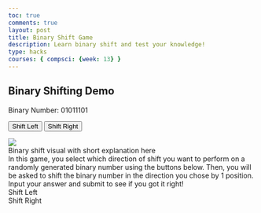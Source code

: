 ```yaml
---
toc: true
comments: true
layout: post
title: Binary Shift Game
description: Learn binary shift and test your knowledge!
type: hacks
courses: { compsci: {week: 13} }
---
```


<html lang="en">
<head>
  <meta charset="UTF-8">
  <meta name="viewport" content="width=device-width, initial-scale=1.0">

  <h2>Binary Shifting Demo</h2>
</head>
<body>

  <p>Binary Number: <span id="binaryNumber">01011101</span></p>

  <button class="button" onclick="shiftLeft()">Shift Left</button>
  <button class="button" onclick="shiftRight()">Shift Right</button>

  <script>
    let binaryNumber = parseInt("01011101", 2); // Initial binary number (in decimal form)

    function updateBinaryDisplay() {
      document.getElementById("binaryNumber").textContent = binaryNumber.toString(2).padStart(8, '0');
    }

    function shiftLeft() {
      binaryNumber <<= 1; // Shift the binary number to the left
      updateBinaryDisplay();
    }

    function shiftRight() {
      binaryNumber >>= 1; // Shift the binary number to the right
      updateBinaryDisplay();
    }
    </script>
  </body>
</html>


<html>
<head>
  <meta charset="UTF-8">
  <meta name="viewport" content="width=device-width, initial-scale=1.0">
  <link rel="stylesheet" href="styles.css">
  <title>Binary Shifter Game</title>
</head>
<img src="/tri2/images/shift.png">
<div>Binary shift visual with short explanation here</div>
<div>In this game, you select which direction of shift you want to perform on a randomly generated binary number using the buttons below. Then, you will be asked to shift the binary number in the direction you chose by 1 position. Input your answer and submit to see if you got it right!</div>
<body>
  <div class="container">
    <div class="output" id="output"></div>
    <div class="button" id="left-shift" onclick="shift('left')">Shift Left</div>
    <div class="button" id="right-shift" onclick="shift('right')">Shift Right</div>
  </div>
  <script src="script.js"></script>
</body>
</html>

<script>
// generate a random binary number with certain number of bits
function generateBinaryNumber(bits) {
  return Math.floor(Math.random() * Math.pow(2, bits)).toString(2).padStart(bits, '0');
}
// direction of shift
function shift(direction) {
  const output = document.getElementById('output');
  const binaryNumber = generateBinaryNumber(8); // here you can change the number of bits, right now there are 8
  output.textContent = binaryNumber; // updates the output div with the shifted binary number
  const positions = 1; // may code random position in the future
  const playerAnswer = prompt(`Enter the result of ${direction === 'left' ? 'left' : 'right'} shifting the binary number: ${binaryNumber} by ${positions} positions`);
  const correctAnswer = direction === 'left'
    ? binaryNumber.slice(positions) + '0'.repeat(positions)
    : '0'.repeat(positions) + binaryNumber.slice(0, -positions);
  if (playerAnswer === correctAnswer) {
    alert('Correct! :)');
  } else {
    alert(`Incorrect >:( The correct answer is ${correctAnswer}. Please review binary shift above.`);
  }
}
</script>
